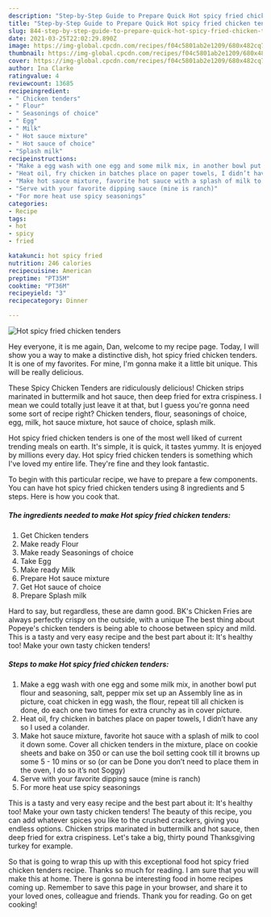 ```yaml
---
description: "Step-by-Step Guide to Prepare Quick Hot spicy fried chicken tenders"
title: "Step-by-Step Guide to Prepare Quick Hot spicy fried chicken tenders"
slug: 844-step-by-step-guide-to-prepare-quick-hot-spicy-fried-chicken-tenders
date: 2021-03-25T22:02:29.890Z
image: https://img-global.cpcdn.com/recipes/f04c5801ab2e1209/680x482cq70/hot-spicy-fried-chicken-tenders-recipe-main-photo.jpg
thumbnail: https://img-global.cpcdn.com/recipes/f04c5801ab2e1209/680x482cq70/hot-spicy-fried-chicken-tenders-recipe-main-photo.jpg
cover: https://img-global.cpcdn.com/recipes/f04c5801ab2e1209/680x482cq70/hot-spicy-fried-chicken-tenders-recipe-main-photo.jpg
author: Ina Clarke
ratingvalue: 4
reviewcount: 13685
recipeingredient:
- " Chicken tenders"
- " Flour"
- " Seasonings of choice"
- " Egg"
- " Milk"
- " Hot sauce mixture"
- " Hot sauce of choice"
- "Splash milk"
recipeinstructions:
- "Make a egg wash with one egg and some milk mix, in another bowl put flour and seasoning, salt, pepper mix set up an Assembly line as in picture, coat chicken in egg wash, the flour, repeat till all chicken is done, do each one two times for extra crunchy as in cover picture."
- "Heat oil, fry chicken in batches place on paper towels, I didn’t have any so I used a colander."
- "Make hot sauce mixture, favorite hot sauce with a splash of milk to cool it down some. Cover all chicken tenders in the mixture, place on cookie sheets and bake on 350 or can use the boil setting cook till it browns up some 5 - 10 mins or so (or can be Done you don’t need to place them in the oven, I do so it’s not Soggy)"
- "Serve with your favorite dipping sauce (mine is ranch)"
- "For more heat use spicy seasonings"
categories:
- Recipe
tags:
- hot
- spicy
- fried

katakunci: hot spicy fried 
nutrition: 246 calories
recipecuisine: American
preptime: "PT35M"
cooktime: "PT36M"
recipeyield: "3"
recipecategory: Dinner

---
```



![Hot spicy fried chicken tenders](https://img-global.cpcdn.com/recipes/f04c5801ab2e1209/680x482cq70/hot-spicy-fried-chicken-tenders-recipe-main-photo.jpg)

Hey everyone, it is me again, Dan, welcome to my recipe page. Today, I will show you a way to make a distinctive dish, hot spicy fried chicken tenders. It is one of my favorites. For mine, I'm gonna make it a little bit unique. This will be really delicious.

These Spicy Chicken Tenders are ridiculously delicious! Chicken strips marinated in buttermilk and hot sauce, then deep fried for extra crispiness. I mean we could totally just leave it at that, but I guess you&#39;re gonna need some sort of recipe right? Chicken tenders, flour, seasonings of choice, egg, milk, hot sauce mixture, hot sauce of choice, splash milk.

Hot spicy fried chicken tenders is one of the most well liked of current trending meals on earth. It's simple, it is quick, it tastes yummy. It is enjoyed by millions every day. Hot spicy fried chicken tenders is something which I've loved my entire life. They're fine and they look fantastic.


To begin with this particular recipe, we have to prepare a few components. You can have hot spicy fried chicken tenders using 8 ingredients and 5 steps. Here is how you cook that.

<!--inarticleads1-->

##### The ingredients needed to make Hot spicy fried chicken tenders:

1. Get  Chicken tenders
1. Make ready  Flour
1. Make ready  Seasonings of choice
1. Take  Egg
1. Make ready  Milk
1. Prepare  Hot sauce mixture
1. Get  Hot sauce of choice
1. Prepare Splash milk


Hard to say, but regardless, these are damn good. BK&#39;s Chicken Fries are always perfectly crispy on the outside, with a unique The best thing about Popeye&#39;s chicken tenders is being able to choose between spicy and mild. This is a tasty and very easy recipe and the best part about it: It&#39;s healthy too! Make your own tasty chicken tenders! 

<!--inarticleads2-->

##### Steps to make Hot spicy fried chicken tenders:

1. Make a egg wash with one egg and some milk mix, in another bowl put flour and seasoning, salt, pepper mix set up an Assembly line as in picture, coat chicken in egg wash, the flour, repeat till all chicken is done, do each one two times for extra crunchy as in cover picture.
1. Heat oil, fry chicken in batches place on paper towels, I didn’t have any so I used a colander.
1. Make hot sauce mixture, favorite hot sauce with a splash of milk to cool it down some. Cover all chicken tenders in the mixture, place on cookie sheets and bake on 350 or can use the boil setting cook till it browns up some 5 - 10 mins or so (or can be Done you don’t need to place them in the oven, I do so it’s not Soggy)
1. Serve with your favorite dipping sauce (mine is ranch)
1. For more heat use spicy seasonings


This is a tasty and very easy recipe and the best part about it: It&#39;s healthy too! Make your own tasty chicken tenders! The beauty of this recipe, you can add whatever spices you like to the crushed crackers, giving you endless options. Chicken strips marinated in buttermilk and hot sauce, then deep fried for extra crispiness. Let&#39;s take a big, thirty pound Thanksgiving turkey for example. 

So that is going to wrap this up with this exceptional food hot spicy fried chicken tenders recipe. Thanks so much for reading. I am sure that you will make this at home. There is gonna be interesting food in home recipes coming up. Remember to save this page in your browser, and share it to your loved ones, colleague and friends. Thank you for reading. Go on get cooking!
